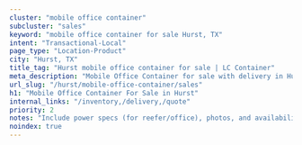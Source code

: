 ```yaml
---
cluster: "mobile office container"
subcluster: "sales"
keyword: "mobile office container for sale Hurst, TX"
intent: "Transactional-Local"
page_type: "Location-Product"
city: "Hurst, TX"
title_tag: "Hurst mobile office container for sale | LC Container"
meta_description: "Mobile Office Container for sale with delivery in Hurst, TX. LC Container — local Since 2003. Get pricing today."
url_slug: "/hurst/mobile-office-container/sales"
h1: "Mobile Office Container For Sale in Hurst"
internal_links: "/inventory,/delivery,/quote"
priority: 2
notes: "Include power specs (for reefer/office), photos, and availability."
noindex: true
---
```


<!-- TODO: Add unique city/inventory copy, images, and internal links here. -->
